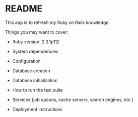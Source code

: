 # README

This app is to refresh my Ruby on Rails knowledge.

Things you may want to cover:

* Ruby version: 2.3.1p112

* System dependencies

* Configuration

* Database creation

* Database initialization

* How to run the test suite

* Services (job queues, cache servers, search engines, etc.)

* Deployment instructions
